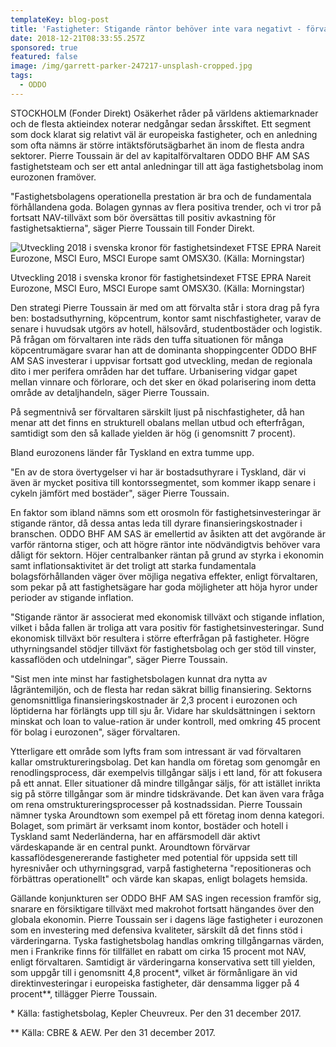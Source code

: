 ```yaml
---
templateKey: blog-post
title: 'Fastigheter: Stigande räntor behöver inte vara negativt - förvaltare'
date: 2018-12-21T08:33:55.257Z
sponsored: true
featured: false
image: /img/garrett-parker-247217-unsplash-cropped.jpg
tags:
  - ODDO
---
```

STOCKHOLM (Fonder Direkt) Osäkerhet råder på världens aktiemarknader och de flesta aktieindex noterar nedgångar sedan årsskiftet. Ett segment som dock klarat sig relativt väl är europeiska fastigheter, och en anledning som ofta nämns är större intäktsförutsägbarhet än inom de flesta andra sektorer. Pierre Toussain är del av kapitalförvaltaren ODDO BHF AM SAS fastighetsteam och ser ett antal anledningar till att äga fastighetsbolag inom eurozonen framöver.

"Fastighetsbolagens operationella prestation är bra och de fundamentala förhållandena goda. Bolagen gynnas av flera positiva trender, och vi tror på fortsatt NAV-tillväxt som bör översättas till positiv avkastning för fastighetsaktierna", säger Pierre Toussain till Fonder Direkt.

![Utveckling 2018 i svenska kronor för fastighetsindexet FTSE EPRA Nareit Eurozone, MSCI Euro, MSCI Europe samt OMSX30. (Källa: Morningstar)](/img/564811701.png)

<span class="image-caption">Utveckling 2018 i svenska kronor för fastighetsindexet FTSE EPRA Nareit Eurozone, MSCI Euro, MSCI Europe samt OMSX30. (Källa: Morningstar)</span>

Den strategi Pierre Toussain är med om att förvalta står i stora drag på fyra ben: bostadsuthyrning, köpcentrum, kontor samt nischfastigheter, varav de senare i huvudsak utgörs av hotell, hälsovård, studentbostäder och logistik. På frågan om förvaltaren inte räds den tuffa situationen för många köpcentrumägare svarar han att de dominanta shoppingcenter ODDO BHF AM SAS investerar i uppvisar fortsatt god utveckling, medan de regionala dito i mer perifera områden har det tuffare. Urbanisering vidgar gapet mellan vinnare och förlorare, och det sker en ökad polarisering inom detta område av detaljhandeln, säger Pierre Toussain.

På segmentnivå ser förvaltaren särskilt ljust på nischfastigheter, då han menar att det finns en strukturell obalans mellan utbud och efterfrågan, samtidigt som den så kallade yielden är hög (i genomsnitt 7 procent).

Bland eurozonens länder får Tyskland en extra tumme upp.

"En av de stora övertygelser vi har är bostadsuthyrare i Tyskland, där vi även är mycket positiva till kontorssegmentet, som kommer ikapp senare i cykeln jämfört med bostäder", säger Pierre Toussain.

En faktor som ibland nämns som ett orosmoln för fastighetsinvesteringar är stigande räntor, då dessa antas leda till dyrare finansieringskostnader i branschen. ODDO BHF AM SAS är emellertid av åsikten att det avgörande är varför räntorna stiger, och att högre räntor inte nödvändigtvis behöver vara dåligt för sektorn. Höjer centralbanker räntan på grund av styrka i ekonomin samt inflationsaktivitet är det troligt att starka fundamentala bolagsförhållanden väger över möjliga negativa effekter, enligt förvaltaren, som pekar på att fastighetsägare har goda möjligheter att höja hyror under perioder av stigande inflation.

"Stigande räntor är associerat med ekonomisk tillväxt och stigande inflation, vilket i båda fallen är troliga att vara positiv för fastighetsinvesteringar. Sund ekonomisk tillväxt bör resultera i större efterfrågan på fastigheter. Högre uthyrningsandel stödjer tillväxt för fastighetsbolag och ger stöd till vinster, kassaflöden och utdelningar", säger Pierre Toussain.

"Sist men inte minst har fastighetsbolagen kunnat dra nytta av lågräntemiljön, och de flesta har redan säkrat billig finansiering. Sektorns genomsnittliga finansieringskostnader är 2,3 procent i eurozonen och löptiderna har förlängts upp till sju år. Vidare har skuldsättningen i sektorn minskat och loan to value-ration är under kontroll, med omkring 45 procent för bolag i eurozonen", säger förvaltaren.

Ytterligare ett område som lyfts fram som intressant är vad förvaltaren kallar omstruktureringsbolag. Det kan handla om företag som genomgår en renodlingsprocess, där exempelvis tillgångar säljs i ett land, för att fokusera på ett annat. Eller situationer då mindre tillgångar säljs, för att istället inrikta sig på större tillgångar som är mindre tidskrävande. Det kan även vara fråga om rena omstruktureringsprocesser på kostnadssidan. Pierre Toussain nämner tyska Aroundtown som exempel på ett företag inom denna kategori. Bolaget, som primärt är verksamt inom kontor, bostäder och hotell i Tyskland samt Nederländerna, har en affärsmodell där aktivt värdeskapande är en central punkt. Aroundtown förvärvar kassaflödesgenererande fastigheter med potential för uppsida sett till hyresnivåer och uthyrningsgrad, varpå fastigheterna "repositioneras och förbättras operationellt" och värde kan skapas, enligt bolagets hemsida.

Gällande konjunkturen ser ODDO BHF AM SAS ingen recession framför sig, snarare en försiktigare tillväxt med makrohot fortsatt hängandes över den globala ekonomin. Pierre Toussain ser i dagens läge fastigheter i eurozonen som en investering med defensiva kvaliteter, särskilt då det finns stöd i värderingarna. Tyska fastighetsbolag handlas omkring tillgångarnas värden, men i Frankrike finns för tillfället en rabatt om cirka 15 procent mot NAV, enligt förvaltaren. Samtidigt är värderingarna konservativa sett till yielden, som uppgår till i genomsnitt 4,8 procent\*, vilket är förmånligare än vid direktinvesteringar i europeiska fastigheter, där densamma ligger på 4 procent\**, tillägger Pierre Toussain.

\* Källa: fastighetsbolag, Kepler Cheuvreux. Per den 31 december 2017.

\*\* Källa: CBRE & AEW. Per den 31 december 2017.
